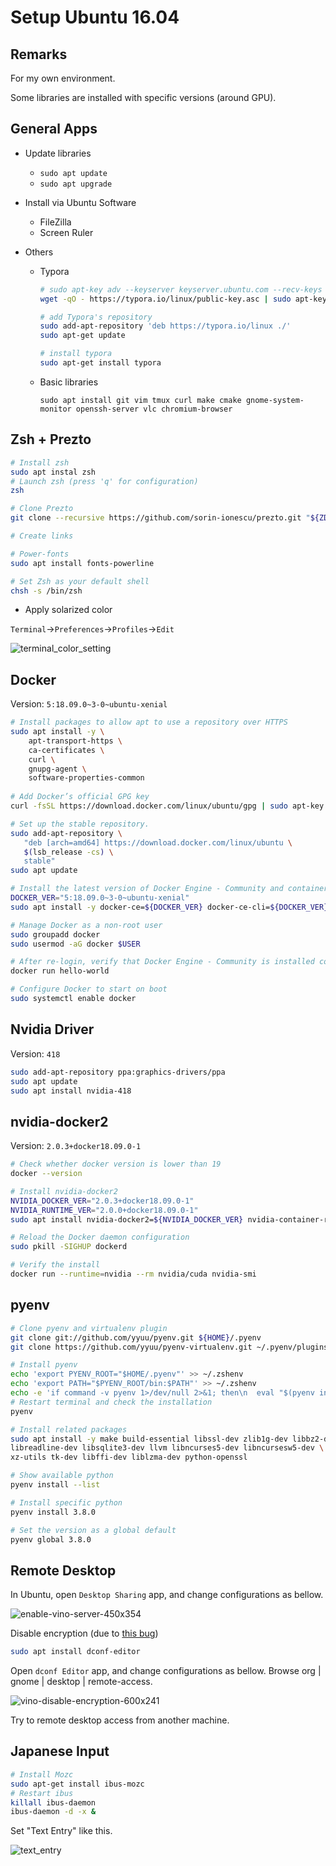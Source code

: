 # Setup Ubuntu 16.04

## Remarks

For my own environment.  

Some libraries are installed with specific versions (around GPU).

## General Apps

- Update libraries

  - `sudo apt update`
  - `sudo apt upgrade`

- Install via Ubuntu Software
  - FileZilla
  - Screen Ruler

- Others

  - Typora

    ```bash
    # sudo apt-key adv --keyserver keyserver.ubuntu.com --recv-keys BA300B7755AFCFAE
    wget -qO - https://typora.io/linux/public-key.asc | sudo apt-key add -
    
    # add Typora's repository
    sudo add-apt-repository 'deb https://typora.io/linux ./'
    sudo apt-get update
    
    # install typora
    sudo apt-get install typora
    ```

  - Basic libraries

    `sudo apt install git vim tmux curl make cmake gnome-system-monitor openssh-server vlc chromium-browser` 
    

## Zsh + Prezto

```bash
# Install zsh
sudo apt instal zsh
# Launch zsh (press 'q' for configuration)
zsh

# Clone Prezto
git clone --recursive https://github.com/sorin-ionescu/prezto.git "${ZDOTDIR:-$HOME}/.zprezto"

# Create links

# Power-fonts
sudo apt install fonts-powerline

# Set Zsh as your default shell
chsh -s /bin/zsh

```

- Apply solarized color

`Terminal`->`Preferences`->`Profiles`->`Edit`

![terminal_color_setting](./terminal_color_setting.png)

## Docker

Version: `5:18.09.0~3-0~ubuntu-xenial`

```bash
# Install packages to allow apt to use a repository over HTTPS
sudo apt install -y \
    apt-transport-https \
    ca-certificates \
    curl \
    gnupg-agent \
    software-properties-common
    
# Add Docker’s official GPG key
curl -fsSL https://download.docker.com/linux/ubuntu/gpg | sudo apt-key add -

# Set up the stable repository.
sudo add-apt-repository \
   "deb [arch=amd64] https://download.docker.com/linux/ubuntu \
   $(lsb_release -cs) \
   stable"
sudo apt update

# Install the latest version of Docker Engine - Community and containerd
DOCKER_VER="5:18.09.0~3-0~ubuntu-xenial"
sudo apt install -y docker-ce=${DOCKER_VER} docker-ce-cli=${DOCKER_VER} containerd.io

# Manage Docker as a non-root user
sudo groupadd docker
sudo usermod -aG docker $USER

# After re-login, verify that Docker Engine - Community is installed correctly by running the hello-world image
docker run hello-world

# Configure Docker to start on boot
sudo systemctl enable docker
```

## Nvidia Driver

Version: `418`

```bash
sudo add-apt-repository ppa:graphics-drivers/ppa
sudo apt update
sudo apt install nvidia-418
```

## nvidia-docker2

Version: `2.0.3+docker18.09.0-1`

```bash
# Check whether docker version is lower than 19
docker --version

# Install nvidia-docker2
NVIDIA_DOCKER_VER="2.0.3+docker18.09.0-1"
NVIDIA_RUNTIME_VER="2.0.0+docker18.09.0-1"
sudo apt install nvidia-docker2=${NVIDIA_DOCKER_VER} nvidia-container-runtime=${NVIDIA_RUNTIME_VER}

# Reload the Docker daemon configuration
sudo pkill -SIGHUP dockerd

# Verify the install
docker run --runtime=nvidia --rm nvidia/cuda nvidia-smi
```

## pyenv

```bash
# Clone pyenv and virtualenv plugin
git clone git://github.com/yyuu/pyenv.git ${HOME}/.pyenv
git clone https://github.com/yyuu/pyenv-virtualenv.git ~/.pyenv/plugins/pyenv-virtualenv

# Install pyenv
echo 'export PYENV_ROOT="$HOME/.pyenv"' >> ~/.zshenv
echo 'export PATH="$PYENV_ROOT/bin:$PATH"' >> ~/.zshenv
echo -e 'if command -v pyenv 1>/dev/null 2>&1; then\n  eval "$(pyenv init -)"\nfi' >> ~/.zshenv
# Restart terminal and check the installation
pyenv

# Install related packages
sudo apt install -y make build-essential libssl-dev zlib1g-dev libbz2-dev \
libreadline-dev libsqlite3-dev llvm libncurses5-dev libncursesw5-dev \
xz-utils tk-dev libffi-dev liblzma-dev python-openssl

# Show available python
pyenv install --list

# Install specific python
pyenv install 3.8.0

# Set the version as a global default
pyenv global 3.8.0
```

## Remote Desktop

In Ubuntu, open `Desktop Sharing` app, and change configurations as bellow.

![enable-vino-server-450x354](./enable-vino-server-450x354.jpg)

Disable encryption (due to [this bug](https://bugs.launchpad.net/ubuntu/+source/vino/+bug/1281250))

```bash
sudo apt install dconf-editor
```

Open `dconf Editor` app, and change configurations as bellow.
Browse org | gnome | desktop | remote-access.

![vino-disable-encryption-600x241](./vino-disable-encryption-600x241.jpg)

Try to remote desktop access from another machine. 



## Japanese Input

```bash
# Install Mozc
sudo apt-get install ibus-mozc
# Restart ibus
killall ibus-daemon
ibus-daemon -d -x &
```

Set "Text Entry" like this.

![text_entry](./text_entry.png)

